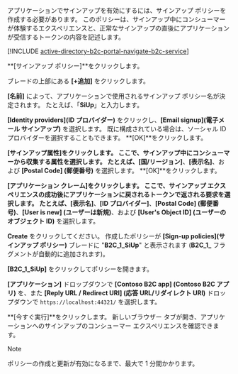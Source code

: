 アプリケーションでサインアップを有効にするには、サインアップ ポリシーを作成する必要があります。 このポリシーは、サインアップ中にコンシューマーが体験するエクスペリエンスと、正常なサインアップの直後にアプリケーションが受信するトークンの内容を記述します。

[!INCLUDE [active-directory-b2c-portal-navigate-b2c-service](active-directory-b2c-portal-navigate-b2c-service.md)]

**[サインアップ ポリシー]**をクリックします。

ブレードの上部にある **[+追加]** をクリックします。

**[名前]** によって、アプリケーションで使用されるサインアップ ポリシー名が決定されます。 たとえば、「**SiUp**」と入力します。

**[Identity providers]\(ID プロバイダー\)** をクリックし、**[Email signup]\(電子メール サインアップ\)** を選択します。 既に構成されている場合は、ソーシャル ID プロバイダーを選択することもできます。 **[OK]**をクリックします。

**[サインアップ属性]**をクリックします。 ここで、サインアップ中にコンシューマーから収集する属性を選択します。 たとえば、**[国/リージョン]**、**[表示名]**、および **[Postal Code] \(郵便番号)** を選択します。 **[OK]**をクリックします。

**[アプリケーション クレーム]**をクリックします。 ここで、サインアップ エクスペリエンスの成功後にアプリケーションに戻されるトークンで返される要求を選択します。 たとえば、**[表示名]**、**[ID プロバイダー]**、**[Postal Code] \(郵便番号)**、**[User is new] \(ユーザーは新規)**、および **[User's Object ID] \(ユーザーのオブジェクト ID)** を選択します。

**Create** をクリックしてください。 作成したポリシーが **[Sign-up policies]\(サインアップ ポリシー\)** ブレードに "**B2C_1_SiUp**" と表示されます (**B2C\_1\_** フラグメントが自動的に追加されます)。

**[B2C_1_SiUp]** をクリックしてポリシーを開きます。

**[アプリケーション]** ドロップダウンで **[Contoso B2C app] \(Contoso B2C アプリ)** を、また **[Reply URL / Redirect URI] \(応答 URL/リダイレクト URI)** ドロップダウンで `https://localhost:44321/` を選択します。

**[今すぐ実行]**をクリックします。 新しいブラウザー タブが開き、アプリケーションへのサインアップのコンシューマー エクスペリエンスを確認できます。

> [!NOTE]
> ポリシーの作成と更新が有効になるまで、最大で 1 分間かかります。
>